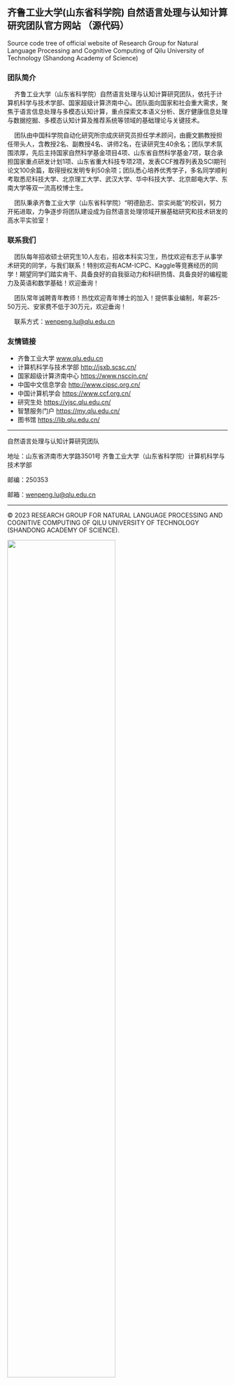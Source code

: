 ## 齐鲁工业大学(山东省科学院) 自然语言处理与认知计算研究团队官方网站 （源代码）

Source code tree of official website of Research Group for Natural Language Processing and Cognitive Computing of Qilu University of Technology (Shandong Academy of Science)

### 团队简介

&nbsp;&nbsp;&nbsp;&nbsp;齐鲁工业大学（山东省科学院）自然语言处理与认知计算研究团队，依托于计算机科学与技术学部、国家超级计算济南中心。团队面向国家和社会重大需求，聚焦于语言信息处理与多模态认知计算，重点探索文本语义分析、医疗健康信息处理与数据挖掘、多模态认知计算及推荐系统等领域的基础理论与关键技术。

&nbsp;&nbsp;&nbsp;&nbsp;团队由中国科学院自动化研究所宗成庆研究员担任学术顾问，由鹿文鹏教授担任带头人，含教授2名、副教授4名、讲师2名，在读研究生40余名；团队学术氛围浓厚，先后主持国家自然科学基金项目4项、山东省自然科学基金7项，联合承担国家重点研发计划1项、山东省重大科技专项2项，发表CCF推荐列表及SCI期刊论文100余篇，取得授权发明专利50余项；团队悉心培养优秀学子，多名同学顺利考取悉尼科技大学、北京理工大学、武汉大学、华中科技大学、北京邮电大学、东南大学等双一流高校博士生。

&nbsp;&nbsp;&nbsp;&nbsp;团队秉承齐鲁工业大学（山东省科学院）“明德励志、崇实尚能”的校训，努力开拓进取，力争逐步将团队建设成为自然语言处理领域开展基础研究和技术研发的高水平实验室！

### 联系我们

&nbsp;&nbsp;&nbsp;&nbsp;团队每年招收硕士研究生10人左右，招收本科实习生，热忱欢迎有志于从事学术研究的同学，与我们联系！特别欢迎有ACM-ICPC、Kaggle等竞赛经历的同学！期望同学们踏实肯干、具备良好的自我驱动力和科研热情、具备良好的编程能力及英语和数学基础！欢迎垂询！

&nbsp;&nbsp;&nbsp;&nbsp;团队常年诚聘青年教师！热忱欢迎青年博士的加入！提供事业编制，年薪25-50万元、安家费不低于30万元，欢迎垂询！

&nbsp;&nbsp;&nbsp;&nbsp;联系方式：wenpeng.lu@qlu.edu.cn

### 友情链接

- 齐鲁工业大学 www.qlu.edu.cn
- 计算机科学与技术学部 http://jsxb.scsc.cn/
- 国家超级计算济南中心 https://www.nsccjn.cn/
- 中国中文信息学会 http://www.cipsc.org.cn/
- 中国计算机学会 https://www.ccf.org.cn/
- 研究生处  https://yjsc.qlu.edu.cn/
- 智慧服务门户 https://my.qlu.edu.cn/
- 图书馆 https://lib.qlu.edu.cn/

-----

自然语言处理与认知计算研究团队

地址：山东省济南市大学路3501号 齐鲁工业大学（山东省科学院）计算机科学与技术学部  

邮编：250353

邮箱：wenpeng.lu@qlu.edu.cn

-----

&copy; 2023 RESEARCH GROUP FOR NATURAL LANGUAGE PROCESSING AND COGNITIVE COMPUTING OF QILU UNIVERSITY OF TECHNOLOGY (SHANDONG ACADEMY OF SCIENCE).

<img src="https://github.com/duyu09/QLU-NLP-Laboratory/assets/92843163/b2886e8b-c929-4b74-902f-d535d842807b" style="width:70%;">

齐鲁工业大学(山东省科学院) 自然语言处理与认知计算研究团队 保留所有权利。

### 访客统计

<div><b>Number of Total Visits (All of Duyu09's GitHub Projects): </b><br><img src="https://profile-counter.glitch.me/duyu09/count.svg" /></div> 

<div><b>Number of Total Visits (QLU-NLP-Laboratory): </b><br><img src="https://profile-counter.glitch.me/duyu09-QLU-NLP-Laboratory/count.svg" /></div> 


